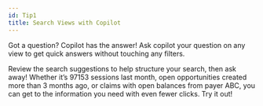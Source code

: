 ```yaml
---
id: Tip1
title: Search Views with Copilot
---
```


Got a question? Copilot has the answer! Ask copilot your question on any view to get quick answers without touching  any filters.

Review the search suggestions to help structure your search, then ask away! Whether it’s 97153 sessions last month, open opportunities created more than 3 months ago, or claims with open balances from payer ABC, you can get to the information you need with even fewer clicks. Try it out!